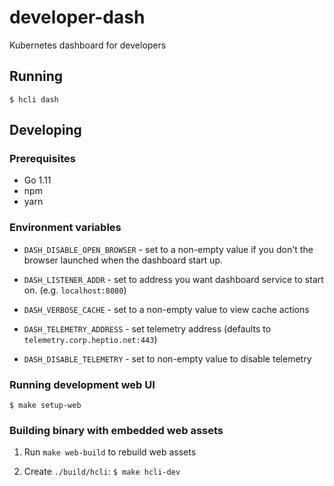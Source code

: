 # developer-dash

Kubernetes dashboard for developers

## Running

`$ hcli dash`

## Developing

### Prerequisites

* Go 1.11
* npm
* yarn

### Environment variables

* `DASH_DISABLE_OPEN_BROWSER` - set to a non-empty value if you don't the browser launched when the dashboard start up.
* `DASH_LISTENER_ADDR` - set to address you want dashboard service to start on. (e.g. `localhost:8080`)

* `DASH_VERBOSE_CACHE` - set to a non-empty value to view cache actions

* `DASH_TELEMETRY_ADDRESS` - set telemetry address (defaults to `telemetry.corp.heptio.net:443`)
* `DASH_DISABLE_TELEMETRY` - set to non-empty value to disable telemetry

### Running development web UI

`$ make setup-web`

### Building binary with embedded web assets

1) Run `make web-build` to rebuild web assets

2) Create `./build/hcli`: `$ make hcli-dev`

